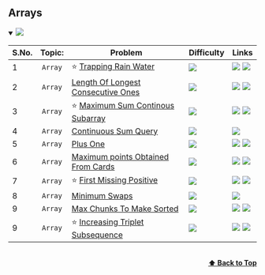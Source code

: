 ## Arrays

<details open>
<summary><img id="array" src="https://img.shields.io/badge/Arrays-9-brightgreen?style=for-the-badge"></summary>


| S.No. | Topic:              | Problem                                                                                                                                                  | Difficulty                                                              | Links  |
| ----- |:-------------------:|----------------------------------------------------------------------------------------------------------------------------------------------------------|-------------------------------------------------------------------------|--------|
| 1     | `Array`             | :star: [Trapping Rain Water](https://github.com/sky56/DSA/tree/main/Array/Hard/Trapping_Rain_Water)                         | <a href="#"><img src="https://img.shields.io/badge/Hard-red"></a>                         |  <a href="https://www.geeksforgeeks.org/trapping-rain-water/"><img src="https://img.shields.io/badge/GeeksforGeeks-298D46?style=for-the-badge&logo=geeksforgeeks&logoColor=white"></img></a> <a href="https://leetcode.com/problems/trapping-rain-water/" target="_blank"><img src="https://img.shields.io/badge/-LeetCode-FFA116?style=for-the-badge&logo=LeetCode&logoColor=black"></img></a>
| 2     | `Array`             | [Length Of Longest Consecutive Ones](https://github.com/sky56/DSA/tree/main/Array/Medium/Length_Of_Longest_Consecutive_Ones)  | <a href="#" target="_blank"><img src="https://img.shields.io/badge/Medium-yellow"></a>  |  <a href="https://www.geeksforgeeks.org/length-of-longest-consecutive-ones-by-at-most-one-swap-in-a-binary-string/" target="_blank"><img src="https://img.shields.io/badge/GeeksforGeeks-298D46?style=for-the-badge&logo=geeksforgeeks&logoColor=white"></img></a> <a href="https://leetcode.com/problems/max-consecutive-ones-ii/" target="_blank"><img src="https://img.shields.io/badge/-LeetCode-FFA116?style=for-the-badge&logo=LeetCode&logoColor=black"></img></a>
| 3     | `Array`             | :star: [Maximum Sum Continous Subarray](https://github.com/sky56/DSA/tree/main/Array/Easy/Max_Sum_Contiguous_Subarray)      |  <a href="#" target="_blank"><img src="https://img.shields.io/badge/Easy-Green"></a>  | <a href="https://www.geeksforgeeks.org/print-the-maximum-subarray-sum/" target="_blank"><img src="https://img.shields.io/badge/GeeksforGeeks-298D46?style=for-the-badge&logo=geeksforgeeks&logoColor=white"></img></a> <a href="https://leetcode.com/problems/maximum-subarray/" target="_blank"><img src="https://img.shields.io/badge/-LeetCode-FFA116?style=for-the-badge&logo=LeetCode&logoColor=black"></img></a>
| 4     | `Array`             | [Continuous Sum Query](https://github.com/sky56/DSA/tree/main/Array/Medium/Continuous_Sum_Query)      |  <a href="#" target="_blank"><img src="https://img.shields.io/badge/Medium-yellow"></a>  | <a href="https://leetcode.com/problems/range-sum-query-mutable/" target="_blank"><img src="https://img.shields.io/badge/-LeetCode-FFA116?style=for-the-badge&logo=LeetCode&logoColor=black"></img></a>
| 5     | `Array`             | [Plus One](https://github.com/sky56/DSA/blob/main/Array/Easy/Plus_One/README.md)      |  <a href="#" target="_blank"><img src="https://img.shields.io/badge/Easy-green"></a>  | <a href="https://www.geeksforgeeks.org/adding-one-to-number-represented-as-array-of-digits/" target="_blank"><img src="https://img.shields.io/badge/GeeksforGeeks-298D46?style=for-the-badge&logo=geeksforgeeks&logoColor=white"></img></a> <a href="https://leetcode.com/problems/plus-one/" target="_blank"><img src="https://img.shields.io/badge/-LeetCode-FFA116?style=for-the-badge&logo=LeetCode&logoColor=black"></img></a>
| 6     | `Array`             | [Maximum points Obtained From Cards](https://github.com/sky56/DSA/tree/main/Array/Medium/Maximum_Points_Obtain_From_Cards)      |  <a href="#" target="_blank"><img src="https://img.shields.io/badge/Medium-yellow"></a>  | <a href="https://www.geeksforgeeks.org/problems/maximum-point-you-can-obtain-from-cards/1" target="_blank"><img src="https://img.shields.io/badge/GeeksforGeeks-298D46?style=for-the-badge&logo=geeksforgeeks&logoColor=white"></img></a> <a href="https://leetcode.com/problems/maximum-points-you-can-obtain-from-cards/description/" target="_blank"><img src="https://img.shields.io/badge/-LeetCode-FFA116?style=for-the-badge&logo=LeetCode&logoColor=black"></img></a> 
| 7     | `Array`             | :star:  [First Missing Positive](https://github.com/sky56/DSA/tree/main/Array/Hard/First_Missing_Positive)      |  <a href="#" target="_blank"><img src="https://img.shields.io/badge/Hard-red"></a>  | <a href="https://www.geeksforgeeks.org/find-the-smallest-positive-number-missing-from-an-unsorted-array/" target="_blank"><img src="https://img.shields.io/badge/GeeksforGeeks-298D46?style=for-the-badge&logo=geeksforgeeks&logoColor=white"></img></a> <a href="https://leetcode.com/problems/first-missing-positive/" target="_blank"><img src="https://img.shields.io/badge/-LeetCode-FFA116?style=for-the-badge&logo=LeetCode&logoColor=black"></img></a>
| 8     | `Array`             | [Minimum Swaps](https://github.com/sky56/DSA/tree/main/Array/Medium/Minimum_Swaps)      |  <a href="#" target="_blank"><img src="https://img.shields.io/badge/Medium-yellow"></a>  | <a href="https://www.geeksforgeeks.org/minimum-swaps-required-bring-elements-less-equal-k-together/" target="_blank"><img src="https://img.shields.io/badge/GeeksforGeeks-298D46?style=for-the-badge&logo=geeksforgeeks&logoColor=white"></img></a>
| 9     | `Array`             | [Max Chunks To Make Sorted](https://github.com/sky56/DSA/tree/main/Array/Medium/Max_Chunks_To_Make_Sorted)      |  <a href="#" target="_blank"><img src="https://img.shields.io/badge/Medium-yellow"></a>  | <a href="https://www.geeksforgeeks.org/maximum-number-partitions-can-sorted-individually-make-sorted/" target="_blank"><img src="https://img.shields.io/badge/GeeksforGeeks-298D46?style=for-the-badge&logo=geeksforgeeks&logoColor=white"></img></a> <a href="https://leetcode.com/problems/max-chunks-to-make-sorted/description/" target="_blank"><img src="https://img.shields.io/badge/-LeetCode-FFA116?style=for-the-badge&logo=LeetCode&logoColor=black"></img></a>
| 9     | `Array`             | :star:  [Increasing Triplet Subsequence](https://github.com/sky56/DSA/tree/main/Array/Medium/Increasing_Triplet_Subsequence)      |  <a href="#" target="_blank"><img src="https://img.shields.io/badge/Medium-yellow"></a>  | <a href="https://www.geeksforgeeks.org/find-a-sorted-subsequence-of-size-3-in-linear-time/" target="_blank"><img src="https://img.shields.io/badge/GeeksforGeeks-298D46?style=for-the-badge&logo=geeksforgeeks&logoColor=white"></img></a> <a href="https://leetcode.com/problems/increasing-triplet-subsequence/description/" target="_blank"><img src="https://img.shields.io/badge/-LeetCode-FFA116?style=for-the-badge&logo=LeetCode&logoColor=black"></img></a>


<br/>
<div align="right">
    <b><a href="#detail">⬆️ Back to Top</a></b>
</div>
<br/>
</details>
